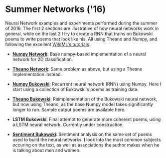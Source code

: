 # Summer Networks ('16)
Neural Network examples and experiments performed during the summer of 2016. The first 2 sections are illustrative of how neural networks work in general, while on the last 2 I try to create a RNN that trains on Bukowski poems to write poems that look like his. All using Theano and Numpy, and following the excellent [WildML's tutorials](http://www.wildml.com/2015/09/recurrent-neural-networks-tutorial-part-1-introduction-to-rnns/).

* [**Numpy Network**](https://github.com/masta-g3/summer_networks/blob/master/numpy_networks.ipynb): Base numpy-based implementation of a neural network for 2D classification.

* [**Theano Network**](https://github.com/masta-g3/summer_networks/blob/master/theano_networks.ipynb): Same problem as above, but using a Theano implementation instead.

* [**Numpy Bukowski**](https://github.com/masta-g3/summer_networks/blob/master/bukowski_networks/numpy_bukowski.ipynb): Recurrent neural network (RNN) using Numpy. Here I start using a collection of Bukowski's poems as training data.

* [**Theano Bukowski**](https://github.com/masta-g3/summer_networks/blob/master/bukowski_networks/theano_bukowski.ipynb): Reimplementation of the Bukowski neural network, but now using Theano, as the base Numpy model takes significantly longer to run. Sample output poems are available here.

* **LSTM Bukowski**: Final attempt to generate more coherent poems, using a LSTM neural network. Currently under construction.

* [**Sentiment Bukowski**](https://github.com/masta-g3/summer_networks/blob/master/bukowski_networks/sentiment_bukowski.ipynb): Sentiment analysis on the same set of poems used to build the neural networks. I look into the most common subjects occuring on the text, as well as associations the author makes when he is talking about men and women.
